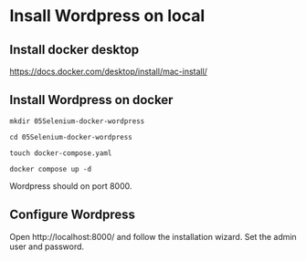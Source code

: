 # Insall Wordpress on local 

## Install docker desktop 

https://docs.docker.com/desktop/install/mac-install/

## Install Wordpress on docker 

``` 
mkdir 05Selenium-docker-wordpress
``` 
``` 
cd 05Selenium-docker-wordpress
``` 

```
touch docker-compose.yaml
``` 

``` 
docker compose up -d
``` 

Wordpress should on port 8000. 


## Configure Wordpress 

Open http://localhost:8000/ and follow the installation wizard.
Set the admin user and password.
